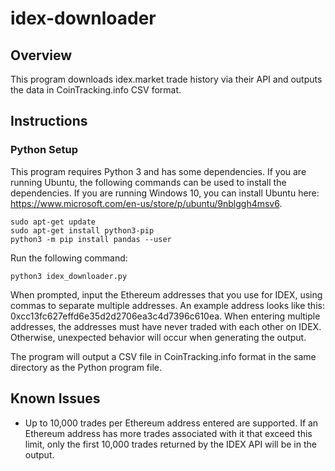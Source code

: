 # idex-downloader

## Overview

This program downloads idex.market trade history via their API and outputs the data in CoinTracking.info CSV format.

## Instructions

### Python Setup

This program requires Python 3 and has some dependencies.  If you are running Ubuntu, the following commands can be used to install the dependencies.  If you are running Windows 10, you can install Ubuntu here: https://www.microsoft.com/en-us/store/p/ubuntu/9nblggh4msv6.
```
sudo apt-get update
sudo apt-get install python3-pip
python3 -m pip install pandas --user
```

Run the following command:
```
python3 idex_downloader.py
```

When prompted, input the Ethereum addresses that you use for IDEX, using commas to separate multiple addresses.  An example address looks like this: 0xcc13fc627effd6e35d2d2706ea3c4d7396c610ea.  When entering multiple addresses, the addresses must have never traded with each other on IDEX.  Otherwise, unexpected behavior will occur when generating the output.

The program will output a CSV file in CoinTracking.info format in the same directory as the Python program file.

## Known Issues

- Up to 10,000 trades per Ethereum address entered are supported.  If an Ethereum address has more trades associated with it that exceed this limit, only the first 10,000 trades returned by the IDEX API will be in the output.
